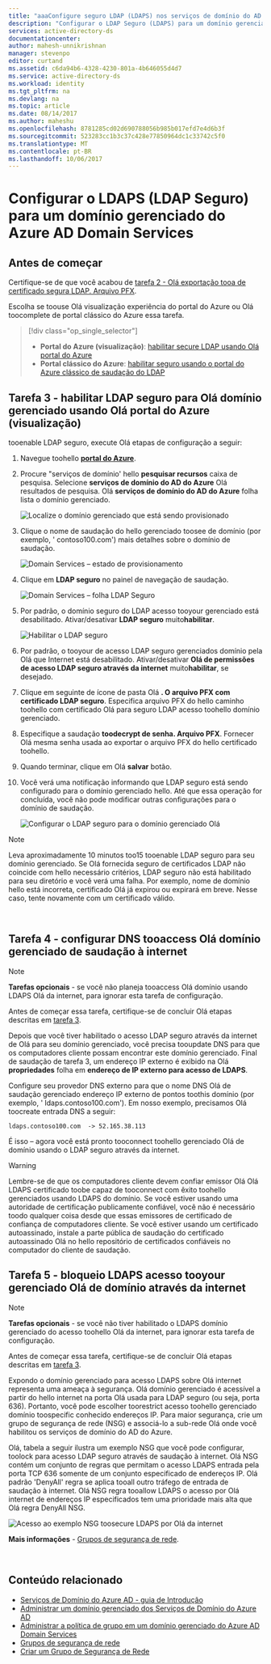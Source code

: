 ```yaml
---
title: "aaaConfigure seguro LDAP (LDAPS) nos serviços de domínio do AD do Azure | Microsoft Docs"
description: "Configurar o LDAP Seguro (LDAPS) para um domínio gerenciado dos Serviços de Domínio do Azure AD"
services: active-directory-ds
documentationcenter: 
author: mahesh-unnikrishnan
manager: stevenpo
editor: curtand
ms.assetid: c6da94b6-4328-4230-801a-4b646055d4d7
ms.service: active-directory-ds
ms.workload: identity
ms.tgt_pltfrm: na
ms.devlang: na
ms.topic: article
ms.date: 08/14/2017
ms.author: maheshu
ms.openlocfilehash: 8781285cd02d690788056b985b017efd7e4d6b3f
ms.sourcegitcommit: 523283cc1b3c37c428e77850964dc1c33742c5f0
ms.translationtype: MT
ms.contentlocale: pt-BR
ms.lasthandoff: 10/06/2017
---
```

# <a name="configure-secure-ldap-ldaps-for-an-azure-ad-domain-services-managed-domain"></a>Configurar o LDAPS (LDAP Seguro) para um domínio gerenciado do Azure AD Domain Services

## <a name="before-you-begin"></a>Antes de começar
Certifique-se de que você acabou de [tarefa 2 - Olá exportação tooa de certificado segura LDAP. Arquivo PFX](active-directory-ds-admin-guide-configure-secure-ldap-export-pfx.md).

Escolha se toouse Olá visualização experiência do portal do Azure ou Olá toocomplete de portal clássico do Azure essa tarefa.
> [!div class="op_single_selector"]
> * **Portal do Azure (visualização)**: [habilitar secure LDAP usando Olá portal do Azure](active-directory-ds-admin-guide-configure-secure-ldap-enable-ldaps.md)
> * **Portal clássico do Azure**: [habilitar seguro usando o portal do Azure clássico de saudação do LDAP](active-directory-ds-admin-guide-configure-secure-ldap-enable-ldaps-classic.md)
>
>


## <a name="task-3---enable-secure-ldap-for-hello-managed-domain-using-hello-azure-portal-preview"></a>Tarefa 3 - habilitar LDAP seguro para Olá domínio gerenciado usando Olá portal do Azure (visualização)
tooenable LDAP seguro, execute Olá etapas de configuração a seguir:

1. Navegue toohello  **[portal do Azure](https://portal.azure.com)**.

2. Procure "serviços de domínio' hello **pesquisar recursos** caixa de pesquisa. Selecione **serviços de domínio do AD do Azure** Olá resultados de pesquisa. Olá **serviços de domínio do AD do Azure** folha lista o domínio gerenciado.

    ![Localize o domínio gerenciado que está sendo provisionado](./media/getting-started/domain-services-provisioning-state-find-resource.png)

2. Clique o nome de saudação do hello gerenciado toosee de domínio (por exemplo, ' contoso100.com') mais detalhes sobre o domínio de saudação.

    ![Domain Services – estado de provisionamento](./media/getting-started/domain-services-provisioning-state.png)

3. Clique em **LDAP seguro** no painel de navegação de saudação.

    ![Domain Services – folha LDAP Seguro](./media/active-directory-domain-services-admin-guide/secure-ldap-blade.png)

4. Por padrão, o domínio seguro do LDAP acesso tooyour gerenciado está desabilitado. Ativar/desativar **LDAP seguro** muito**habilitar**.

    ![Habilitar o LDAP seguro](./media/active-directory-domain-services-admin-guide/secure-ldap-blade-configure.png)
5. Por padrão, o tooyour de acesso LDAP seguro gerenciados domínio pela Olá que Internet está desabilitado. Ativar/desativar **Olá de permissões de acesso LDAP seguro através da internet** muito**habilitar**, se desejado. 

6. Clique em seguinte de ícone de pasta Olá **. O arquivo PFX com certificado LDAP seguro**. Especifica arquivo PFX do hello caminho toohello com certificado Olá para seguro LDAP acesso toohello domínio gerenciado.

7. Especifique a saudação **toodecrypt de senha. Arquivo PFX**. Fornecer Olá mesma senha usada ao exportar o arquivo PFX do hello certificado toohello.

8. Quando terminar, clique em Olá **salvar** botão.

9. Você verá uma notificação informando que LDAP seguro está sendo configurado para o domínio gerenciado hello. Até que essa operação for concluída, você não pode modificar outras configurações para o domínio de saudação.

    ![Configurar o LDAP seguro para o domínio gerenciado Olá](./media/active-directory-domain-services-admin-guide/secure-ldap-blade-configuring.png)

> [!NOTE]
> Leva aproximadamente 10 minutos too15 tooenable LDAP seguro para seu domínio gerenciado. Se Olá fornecida seguro de certificados LDAP não coincide com hello necessário critérios, LDAP seguro não está habilitado para seu diretório e você verá uma falha. Por exemplo, nome de domínio hello está incorreta, certificado Olá já expirou ou expirará em breve. Nesse caso, tente novamente com um certificado válido.
>
>

<br>

## <a name="task-4---configure-dns-tooaccess-hello-managed-domain-from-hello-internet"></a>Tarefa 4 - configurar DNS tooaccess Olá domínio gerenciado de saudação à internet
> [!NOTE]
> **Tarefas opcionais** - se você não planeja tooaccess Olá domínio usando LDAPS Olá da internet, para ignorar esta tarefa de configuração.
>
>

Antes de começar essa tarefa, certifique-se de concluir Olá etapas descritas em [tarefa 3](#task-3---enable-secure-ldap-for-the-managed-domain-using-the-azure-portal-preview).

Depois que você tiver habilitado o acesso LDAP seguro através da internet de Olá para seu domínio gerenciado, você precisa tooupdate DNS para que os computadores cliente possam encontrar este domínio gerenciado. Final de saudação de tarefa 3, um endereço IP externo é exibido na Olá **propriedades** folha em **endereço de IP externo para acesso de LDAPS**.

Configure seu provedor DNS externo para que o nome DNS Olá de saudação gerenciado endereço IP externo de pontos toothis domínio (por exemplo, ' ldaps.contoso100.com'). Em nosso exemplo, precisamos Olá toocreate entrada DNS a seguir:

    ldaps.contoso100.com  -> 52.165.38.113

É isso – agora você está pronto tooconnect toohello gerenciado Olá de domínio usando o LDAP seguro através da internet.

> [!WARNING]
> Lembre-se de que os computadores cliente devem confiar emissor Olá Olá LDAPS certificado toobe capaz de tooconnect com êxito toohello gerenciados usando LDAPS do domínio. Se você estiver usando uma autoridade de certificação publicamente confiável, você não é necessário toodo qualquer coisa desde que essas emissores de certificado de confiança de computadores cliente. Se você estiver usando um certificado autoassinado, instale a parte pública de saudação do certificado autoassinado Olá no hello repositório de certificados confiáveis no computador do cliente de saudação.
>
>


## <a name="task-5---lock-down-ldaps-access-tooyour-managed-domain-over-hello-internet"></a>Tarefa 5 - bloqueio LDAPS acesso tooyour gerenciado Olá de domínio através da internet
> [!NOTE]
> **Tarefas opcionais** - se você não tiver habilitado o LDAPS domínio gerenciado do acesso toohello Olá da internet, para ignorar esta tarefa de configuração.
>
>

Antes de começar essa tarefa, certifique-se de concluir Olá etapas descritas em [tarefa 3](#task-3---enable-secure-ldap-for-the-managed-domain-using-the-azure-portal-preview).

Expondo o domínio gerenciado para acesso LDAPS sobre Olá internet representa uma ameaça à segurança. Olá domínio gerenciado é acessível a partir do hello internet na porta Olá usada para LDAP seguro (ou seja, porta 636). Portanto, você pode escolher toorestrict acesso toohello gerenciado domínio toospecific conhecido endereços IP. Para maior segurança, crie um grupo de segurança de rede (NSG) e associá-lo a sub-rede Olá onde você habilitou os serviços de domínio do AD do Azure.

Olá, tabela a seguir ilustra um exemplo NSG que você pode configurar, toolock para acesso LDAP seguro através de saudação à internet. Olá NSG contém um conjunto de regras que permitam o acesso LDAPS entrada pela porta TCP 636 somente de um conjunto especificado de endereços IP. Olá padrão 'DenyAll' regra se aplica tooall outro tráfego de entrada de saudação à internet. Olá NSG regra tooallow LDAPS o acesso por Olá internet de endereços IP especificados tem uma prioridade mais alta que Olá regra DenyAll NSG.

![Acesso ao exemplo NSG toosecure LDAPS por Olá da internet](./media/active-directory-domain-services-admin-guide/secure-ldap-sample-nsg.png)

**Mais informações** - [Grupos de segurança de rede](../virtual-network/virtual-networks-nsg.md).

<br>

## <a name="related-content"></a>Conteúdo relacionado
* [Serviços de Domínio do Azure AD - guia de Introdução](active-directory-ds-getting-started.md)
* [Administrar um domínio gerenciado dos Serviços de Domínio do Azure AD](active-directory-ds-admin-guide-administer-domain.md)
* [Administrar a política de grupo em um domínio gerenciado do Azure AD Domain Services](active-directory-ds-admin-guide-administer-group-policy.md)
* [Grupos de segurança de rede](../virtual-network/virtual-networks-nsg.md)
* [Criar um Grupo de Segurança de Rede](../virtual-network/virtual-networks-create-nsg-arm-pportal.md)
